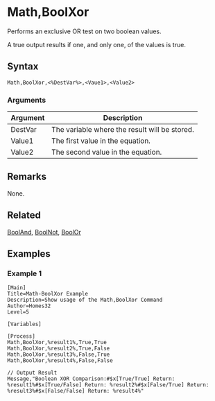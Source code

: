 # Math,BoolXor

Performs an exclusive OR test on two boolean values.

A true output results if one, and only one, of the values is true.

## Syntax

```pebakery
Math,BoolXor,<%DestVar%>,<Vaue1>,<Value2>
```

### Arguments

| Argument | Description |
| --- | --- |
| DestVar | The variable where the result will be stored. |
| Value1 | The first value  in the equation. |
| Value2 | The second value in the equation. |

## Remarks

None.

## Related

[BoolAnd](./BoolAnd.md), [BoolNot](./BoolNot.md), [BoolOr](./BoolOr.md)

## Examples

### Example 1

```pebakery
[Main]
Title=Math-BoolXor Example
Description=Show usage of the Math,BoolXor Command
Author=Homes32
Level=5

[Variables]

[Process]
Math,BoolXor,%result1%,True,True
Math,BoolXor,%result2%,True,False
Math,BoolXor,%result3%,False,True
Math,BoolXor,%result4%,False,False

// Output Result
Message,"Boolean XOR Comparison:#$x[True/True] Return: %result1%#$x[True/False] Return: %result2%#$x[False/True] Return: %result3%#$x[False/False] Return: %result4%"
```